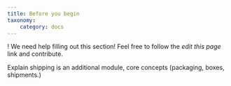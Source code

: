 ```yaml
---
title: Before you begin
taxonomy:
    category: docs
---
```


! We need help filling out this section! Feel free to follow the *edit this page* link and contribute.

Explain shipping is an additional module, core concepts (packaging, boxes, shipments.)
